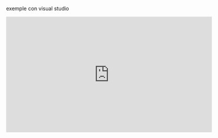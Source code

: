 exemple
con visual studio
<iframe width="560" height="315" src="https://www.youtube.com/watch?v=xvFZjo5PgG0" title="YouTube video player"
frameborder="0" allow="accelerometer; autoplay; clipboard-write; encrypted-media; gyroscope;
picture-in-picture" allowfullscreen></iframe>
